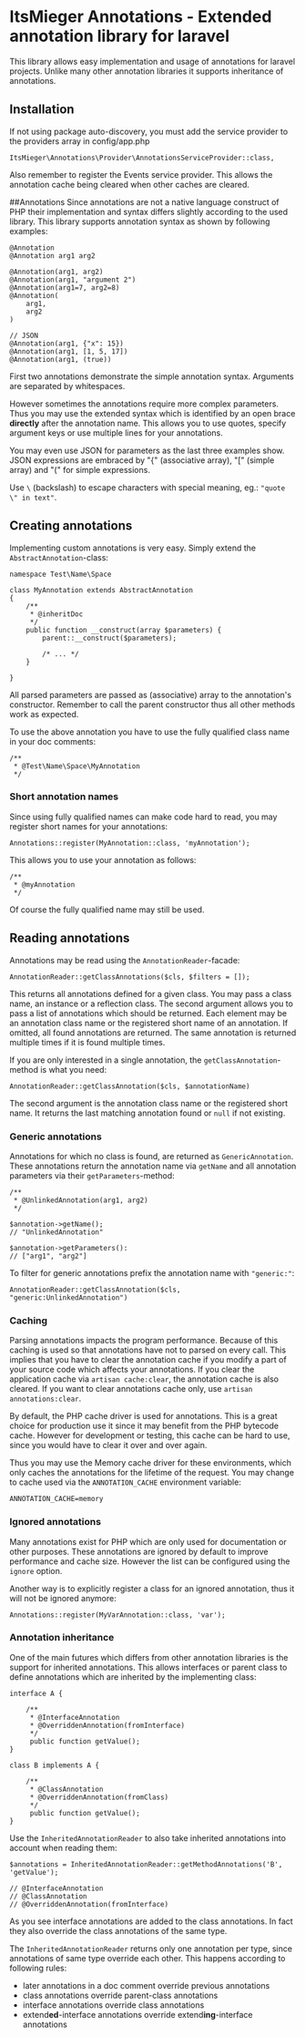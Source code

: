 # ItsMieger Annotations - Extended annotation library for laravel
This library allows easy implementation and usage of annotations for laravel projects. Unlike many
other annotation libraries it supports inheritance of annotations.

## Installation

If not using package auto-discovery, you must add the service provider to the providers array
in config/app.php

	ItsMieger\Annotations\Provider\AnnotationsServiceProvider::class,
	
Also remember to register the Events service provider. This allows the annotation cache being cleared
when other caches are cleared.

##Annotations
Since annotations are not a native language construct of PHP their implementation and syntax differs
slightly according to the used library. This library supports annotation syntax as shown by following
examples:

	@Annotation
	@Annotation arg1 arg2
	
	@Annotation(arg1, arg2)
	@Annotation(arg1, "argument 2")
	@Annotation(arg1=7, arg2=8)
	@Annotation(
		arg1,
		arg2
	)
	
	// JSON
	@Annotation(arg1, {"x": 15})
	@Annotation(arg1, [1, 5, 17])
	@Annotation(arg1, (true))

First two annotations demonstrate the simple annotation syntax. Arguments are separated by whitespaces.

However sometimes the annotations require more complex parameters. Thus you may use the extended syntax
which is identified by an open brace **directly** after the annotation name. This allows you to use
quotes, specify argument keys or use multiple lines for your annotations.

You may even use JSON for parameters as the last three examples show. JSON expressions
are embraced by "{" (associative array), "[" (simple array) and "(" for simple expressions.

Use `\` (backslash) to escape characters with special meaning, eg.: `"quote \" in text"`.
 
## Creating annotations
Implementing custom annotations is very easy. Simply extend the `AbstractAnnotation`-class:
	
	namespace Test\Name\Space

	class MyAnnotation extends AbstractAnnotation
	{
		/**
		 * @inheritDoc
		 */
		public function __construct(array $parameters) {
			parent::__construct($parameters);
			
			/* ... */
		}

	}
	
All parsed parameters are passed as (associative) array to the annotation's constructor. Remember to call
the parent constructor thus all other methods work as expected.

To use the above annotation you have to use the fully qualified class name in your doc comments:

	/**
	 * @Test\Name\Space\MyAnnotation
	 */

### Short annotation names
Since using fully qualified names can make code hard to read, you may register short names for your
annotations:

	Annotations::register(MyAnnotation::class, 'myAnnotation');
	
This allows you to use your annotation as follows:

	/**
	 * @myAnnotation
	 */

Of course the fully qualified name may still be used.


## Reading annotations
Annotations may be read using the `AnnotationReader`-facade:

	AnnotationReader::getClassAnnotations($cls, $filters = []);
	
This returns all annotations defined for a given class. You may pass a class name, an instance or
a reflection class. The second argument allows you to pass a list of annotations which should be
returned. Each element may be an annotation class name or the registered short name of an annotation. If
omitted, all found annotations are returned. The same annotation is returned multiple times if it is
found multiple times.

If you are only interested in a single annotation, the `getClassAnnotation`-method is what you need:

	AnnotationReader::getClassAnnotation($cls, $annotationName)
	
The second argument is the annotation class name or the registered short name. It returns the last
matching annotation found or `null` if not existing.
	
### Generic annotations

Annotations for which no class is found, are returned as `GenericAnnotation`. These annotations
return the annotation name via `getName` and all annotation parameters via their `getParameters`-method:

	/**
	 * @UnlinkedAnnotation(arg1, arg2)
	 */
	 
	$annotation->getName();
	// "UnlinkedAnnotation"
	
	$annotation->getParameters():
	// ["arg1", "arg2"]
	
To filter for generic annotations prefix the annotation name with `"generic:"`:

	AnnotationReader::getClassAnnotation($cls, "generic:UnlinkedAnnotation")
	


### Caching
Parsing annotations impacts the program performance. Because of this caching is used so that annotations
have not to parsed on every call. This implies that you have to clear the annotation cache if you modify
a part of your source code which affects your annotations. If you clear the application cache via
`artisan cache:clear`, the annotation cache is also cleared. If you want to clear annotations cache only,
use `artisan annotations:clear`.

By default, the PHP cache driver is used for annotations. This is a great choice for production
use it since it may benefit from the PHP  bytecode cache. However for development or testing, this cache
can be hard to use, since you would have to clear it over and over again.

Thus you may use the Memory cache driver for these environments, which only caches the annotations for the
lifetime of the request. You may change to cache used via the `ANNOTATION_CACHE` environment variable:

	ANNOTATION_CACHE=memory


### Ignored annotations
Many annotations exist for PHP which are only used for documentation or other purposes. These
annotations are ignored by default to improve performance and cache size. However the list can
be configured using the `ignore` option.

Another way is to explicitly register a class for an ignored annotation, thus it will not be
ignored anymore:
 
 	Annotations::register(MyVarAnnotation::class, 'var');


### Annotation inheritance
One of the main futures which differs from other annotation libraries is the support for inherited
annotations. This allows interfaces or parent class to define annotations which are inherited by
the implementing class:

	interface A {
		
		/**
		 * @InterfaceAnnotation
		 * @OverriddenAnnotation(fromInterface)
		 */
		 public function getValue();
	}
	
	class B implements A {
	
		/**
		 * @ClassAnnotation
		 * @OverriddenAnnotation(fromClass)
		 */
		 public function getValue();
	}
	
Use the `InheritedAnnotationReader` to also take inherited annotations into account when reading them:

	$annotations = InheritedAnnotationReader::getMethodAnnotations('B', 'getValue');
	
	// @InterfaceAnnotation
	// @ClassAnnotation	
	// @OverriddenAnnotation(fromInterface)
	
As you see interface annotations are added to the class annotations. In fact they also override the class
annotations of the same type.

The `InheritedAnnotationReader` returns only one annotation per type, since annotations of same type
override each other. This happens according to following rules:

* later annotations in a doc comment override previous annotations
* class annotations override parent-class annotations
* interface annotations override class annotations
* extend**ed**-interface annotations override extend**ing**-interface annotations
	

